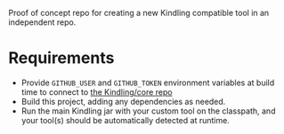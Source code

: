 Proof of concept repo for creating a new Kindling compatible tool in an independent repo.

# Requirements

- Provide `GITHUB_USER` and `GITHUB_TOKEN` environment variables at build time to connect
  to [the Kindling/core repo](https://github.com/paul-griffith?tab=packages&repo_name=kindling)
- Build this project, adding any dependencies as needed.
- Run the main Kindling jar with your custom tool on the classpath, and your tool(s) should be automatically detected at
  runtime.
